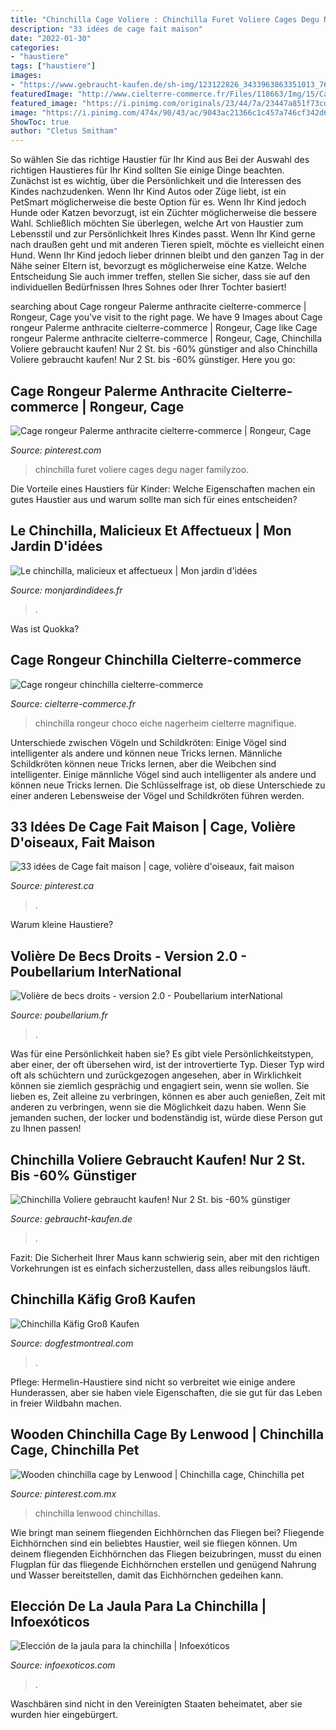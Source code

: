 ```yaml
---
title: "Chinchilla Cage Voliere : Chinchilla Furet Voliere Cages Degu Nager Familyzoo"
description: "33 idées de cage fait maison"
date: "2022-01-30"
categories:
- "haustiere"
tags: ["haustiere"]
images:
- "https://www.gebraucht-kaufen.de/sh-img/123122826_3433963863351013_7668912483839462909_o_chinchilla%2Bvoliere.jpg"
featuredImage: "http://www.cielterre-commerce.fr/Files/118663/Img/15/Cage-rongeur-chinchilla-voliere-rongeur-cage-chinchilla-cage-gerbille-cage-r.jpg"
featured_image: "https://i.pinimg.com/originals/23/44/7a/23447a851f73cdb56b57934f4e7261bb.jpg"
image: "https://i.pinimg.com/474x/90/43/ac/9043ac21366c1c457a746cf342d6c971--budgie-cages-cockatiel-cage-diy.jpg"
ShowToc: true
author: "Cletus Smitham"
---
```



So wählen Sie das richtige Haustier für Ihr Kind aus
Bei der Auswahl des richtigen Haustieres für Ihr Kind sollten Sie einige Dinge beachten. Zunächst ist es wichtig, über die Persönlichkeit und die Interessen des Kindes nachzudenken. Wenn Ihr Kind Autos oder Züge liebt, ist ein PetSmart möglicherweise die beste Option für es. Wenn Ihr Kind jedoch Hunde oder Katzen bevorzugt, ist ein Züchter möglicherweise die bessere Wahl. Schließlich möchten Sie überlegen, welche Art von Haustier zum Lebensstil und zur Persönlichkeit Ihres Kindes passt. Wenn Ihr Kind gerne nach draußen geht und mit anderen Tieren spielt, möchte es vielleicht einen Hund. Wenn Ihr Kind jedoch lieber drinnen bleibt und den ganzen Tag in der Nähe seiner Eltern ist, bevorzugt es möglicherweise eine Katze. Welche Entscheidung Sie auch immer treffen, stellen Sie sicher, dass sie auf den individuellen Bedürfnissen Ihres Sohnes oder Ihrer Tochter basiert!

	

		
searching about Cage rongeur Palerme anthracite cielterre-commerce | Rongeur, Cage you've visit to the right page. We have 9 Images about Cage rongeur Palerme anthracite cielterre-commerce | Rongeur, Cage like Cage rongeur Palerme anthracite cielterre-commerce | Rongeur, Cage, Chinchilla Voliere gebraucht kaufen! Nur 2 St. bis -60% günstiger and also Chinchilla Voliere gebraucht kaufen! Nur 2 St. bis -60% günstiger. Here you go:
		
    
## Cage Rongeur Palerme Anthracite Cielterre-commerce | Rongeur, Cage

<img loading=lazy src="https://i.pinimg.com/736x/da/04/a3/da04a3b63dc831a91cb0678fa57fb0a5.jpg" onerror="this.onerror=null;this.src='https://tse4.mm.bing.net/th?id=OIP.3Cm0hPNkqIxkqFEvB80tJwHaHa&amp;pid=15.1';" alt="Cage rongeur Palerme anthracite cielterre-commerce | Rongeur, Cage">

_Source: pinterest.com_

>chinchilla furet voliere cages degu nager familyzoo. 

	

Die Vorteile eines Haustiers für Kinder: Welche Eigenschaften machen ein gutes Haustier aus und warum sollte man sich für eines entscheiden?

    
## Le Chinchilla, Malicieux Et Affectueux | Mon Jardin D&#039;idées

<img loading=lazy src="http://monjardindidees.fr/wp-content/uploads/2019/07/chinchilla-gris.jpg" onerror="this.onerror=null;this.src='https://tse4.mm.bing.net/th?id=OIP.RH0scAxwmaoag1OiKaLkyAHaE8&amp;pid=15.1';" alt="Le chinchilla, malicieux et affectueux | Mon jardin d&#039;idées">

_Source: monjardindidees.fr_

>. 

	

Was ist Quokka?

    
## Cage Rongeur Chinchilla Cielterre-commerce

<img loading=lazy src="http://www.cielterre-commerce.fr/Files/118663/Img/15/Cage-rongeur-chinchilla-voliere-rongeur-cage-chinchilla-cage-gerbille-cage-r.jpg" onerror="this.onerror=null;this.src='https://tse4.mm.bing.net/th?id=OIP.jHV1YDlgEdDQrIabnwCVkgAAAA&amp;pid=15.1';" alt="Cage rongeur chinchilla cielterre-commerce">

_Source: cielterre-commerce.fr_

>chinchilla rongeur choco eiche nagerheim cielterre magnifique. 

	

Unterschiede zwischen Vögeln und Schildkröten: Einige Vögel sind intelligenter als andere und können neue Tricks lernen.
Männliche Schildkröten können neue Tricks lernen, aber die Weibchen sind intelligenter. Einige männliche Vögel sind auch intelligenter als andere und können neue Tricks lernen. Die Schlüsselfrage ist, ob diese Unterschiede zu einer anderen Lebensweise der Vögel und Schildkröten führen werden.

    
## 33 Idées De Cage Fait Maison | Cage, Volière D&#039;oiseaux, Fait Maison

<img loading=lazy src="https://i.pinimg.com/474x/90/43/ac/9043ac21366c1c457a746cf342d6c971--budgie-cages-cockatiel-cage-diy.jpg" onerror="this.onerror=null;this.src='https://tse3.mm.bing.net/th?id=OIP.dRiTwfHDKngUzRRYemPRUQAAAA&amp;pid=15.1';" alt="33 idées de Cage fait maison | cage, volière d&#039;oiseaux, fait maison">

_Source: pinterest.ca_

>. 

	

Warum kleine Haustiere?

    
## Volière De Becs Droits - Version 2.0 - Poubellarium InterNational

<img loading=lazy src="http://auto.img.v4.skyrock.net/6943/76846943/pics/2973417261_1_7_aEMHOh3M.jpg" onerror="this.onerror=null;this.src='https://tse4.mm.bing.net/th?id=OIP.HXAudU18b3bLWz4Ld7bTXgHaFj&amp;pid=15.1';" alt="Volière de becs droits - version 2.0 - Poubellarium interNational">

_Source: poubellarium.fr_

>. 

	

Was für eine Persönlichkeit haben sie?
Es gibt viele Persönlichkeitstypen, aber einer, der oft übersehen wird, ist der introvertierte Typ. Dieser Typ wird oft als schüchtern und zurückgezogen angesehen, aber in Wirklichkeit können sie ziemlich gesprächig und engagiert sein, wenn sie wollen. Sie lieben es, Zeit alleine zu verbringen, können es aber auch genießen, Zeit mit anderen zu verbringen, wenn sie die Möglichkeit dazu haben. Wenn Sie jemanden suchen, der locker und bodenständig ist, würde diese Person gut zu Ihnen passen!

    
## Chinchilla Voliere Gebraucht Kaufen! Nur 2 St. Bis -60% Günstiger

<img loading=lazy src="https://www.gebraucht-kaufen.de/sh-img/123122826_3433963863351013_7668912483839462909_o_chinchilla%2Bvoliere.jpg" onerror="this.onerror=null;this.src='https://tse4.mm.bing.net/th?id=OIP.e555HPZTFng_ySzOCeg_DQHaHa&amp;pid=15.1';" alt="Chinchilla Voliere gebraucht kaufen! Nur 2 St. bis -60% günstiger">

_Source: gebraucht-kaufen.de_

>. 

	

Fazit: Die Sicherheit Ihrer Maus kann schwierig sein, aber mit den richtigen Vorkehrungen ist es einfach sicherzustellen, dass alles reibungslos läuft.

    
## Chinchilla Käfig Groß Kaufen

<img loading=lazy src="https://i.pinimg.com/736x/8d/e8/b9/8de8b9e01b578b4ca00aaeb465eb2ca4--guinea-pigs-rabbits.jpg" onerror="this.onerror=null;this.src='https://tse3.mm.bing.net/th?id=OIP.Qy6dYOSJDoeZZz4fs-4TlQHaFj&amp;pid=15.1';" alt="Chinchilla Käfig Groß Kaufen">

_Source: dogfestmontreal.com_

>. 

	

Pflege: Hermelin-Haustiere sind nicht so verbreitet wie einige andere Hunderassen, aber sie haben viele Eigenschaften, die sie gut für das Leben in freier Wildbahn machen.

    
## Wooden Chinchilla Cage By Lenwood | Chinchilla Cage, Chinchilla Pet

<img loading=lazy src="https://i.pinimg.com/originals/23/44/7a/23447a851f73cdb56b57934f4e7261bb.jpg" onerror="this.onerror=null;this.src='https://tse2.mm.bing.net/th?id=OIP.xJzOfgYv3UrJpjtMPExQnwHaLH&amp;pid=15.1';" alt="Wooden chinchilla cage by Lenwood | Chinchilla cage, Chinchilla pet">

_Source: pinterest.com.mx_

>chinchilla lenwood chinchillas. 

	

Wie bringt man seinem fliegenden Eichhörnchen das Fliegen bei?
Fliegende Eichhörnchen sind ein beliebtes Haustier, weil sie fliegen können. Um deinem fliegenden Eichhörnchen das Fliegen beizubringen, musst du einen Flugplan für das fliegende Eichhörnchen erstellen und genügend Nahrung und Wasser bereitstellen, damit das Eichhörnchen gedeihen kann.

    
## Elección De La Jaula Para La Chinchilla | Infoexóticos

<img loading=lazy src="http://www.infoexoticos.com/wp-content/uploads/Chinchilla-cage-Ferret-Nation-full.jpg" onerror="this.onerror=null;this.src='https://tse4.mm.bing.net/th?id=OIP.RiNt4osBhBDmO_GP20AOywHaLH&amp;pid=15.1';" alt="Elección de la jaula para la chinchilla | Infoexóticos">

_Source: infoexoticos.com_

>. 

	

Waschbären sind nicht in den Vereinigten Staaten beheimatet, aber sie wurden hier eingebürgert.

